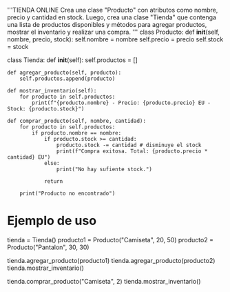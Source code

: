 '''TIENDA ONLINE 
Crea una clase "Producto" con atributos como nombre, precio y cantidad en 
stock. Luego, crea una clase "Tienda" que contenga una lista de productos 
disponibles y métodos para agregar productos, mostrar el inventario y 
realizar una compra.
'''
class Producto:
    def __init__(self, nombre, precio, stock):
        self.nombre = nombre
        self.precio = precio
        self.stock = stock


class Tienda:
    def __init__(self):
        self.productos = []

    def agregar_producto(self, producto):
        self.productos.append(producto)

    def mostrar_inventario(self):
        for producto in self.productos:
            print(f"{producto.nombre} - Precio: {producto.precio} EU - Stock: {producto.stock}")

    def comprar_producto(self, nombre, cantidad):
        for producto in self.productos:
            if producto.nombre == nombre:
                if producto.stock >= cantidad:
                    producto.stock -= cantidad # disminuye el stock
                    print(f"Compra exitosa. Total: {producto.precio * cantidad} EU")
                else:
                    print("No hay sufiente stock.")

                return
            
        print("Producto no encontrado")

# Ejemplo de uso

tienda = Tienda()
producto1 = Producto("Camiseta", 20, 50)
producto2 = Producto("Pantalon", 30, 30)

tienda.agregar_producto(producto1)
tienda.agregar_producto(producto2)
tienda.mostrar_inventario()

tienda.comprar_producto("Camiseta", 2)
tienda.mostrar_inventario()
